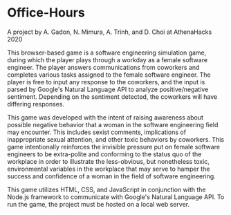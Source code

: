 # Office-Hours
A project by A. Gadon, N. Mimura, A. Trinh, and D. Choi at AthenaHacks 2020

This browser-based game is a software engineering simulation game, during which the player plays through a workday as a female software engineer. The player answers communications from coworkers and completes various tasks assigned to the female software engineer. The player is free to input any response to the coworkers, and the input is parsed by Google's Natural Language API to analyze positive/negative sentiment. Depending on the sentiment detected, the coworkers will have differing responses.

This game was developed with the intent of raising awareness about possible negative behavior that a woman in the software engineering field may encounter. This includes sexist comments, implications of inappropriate sexual attention, and other toxic behaviors by coworkers. This game intentionally reinforces the invisible pressure put on female software engineers to be extra-polite and conforming to the status quo of the workplace in order to illustrate the less-obvious, but nonetheless toxic, environmental variables in the workplace that may serve to hamper the success and confidence of a woman in the field of software engineering.

This game utilizes HTML, CSS, and JavaScript in conjunction with the Node.js framework to communicate with Google's Natural Language API. To run the game, the project must be hosted on a local web server.
